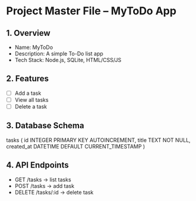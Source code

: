 # Project Master File – MyToDo App

## 1. Overview
- Name: MyToDo
- Description: A simple To-Do list app
- Tech Stack: Node.js, SQLite, HTML/CSS/JS

## 2. Features
- [ ] Add a task
- [ ] View all tasks
- [ ] Delete a task

## 3. Database Schema
tasks (
  id INTEGER PRIMARY KEY AUTOINCREMENT,
  title TEXT NOT NULL,
  created_at DATETIME DEFAULT CURRENT_TIMESTAMP
)

## 4. API Endpoints
- GET /tasks → list tasks
- POST /tasks → add task
- DELETE /tasks/:id → delete task
